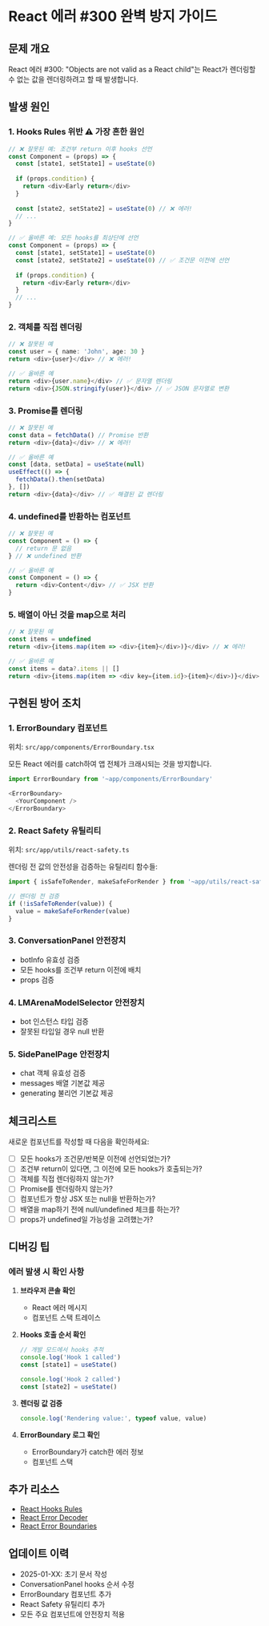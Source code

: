 # React 에러 #300 완벽 방지 가이드

## 문제 개요

React 에러 #300: "Objects are not valid as a React child"는 React가 렌더링할 수 없는 값을 렌더링하려고 할 때 발생합니다.

## 발생 원인

### 1. **Hooks Rules 위반** ⚠️ 가장 흔한 원인
```typescript
// ❌ 잘못된 예: 조건부 return 이후 hooks 선언
const Component = (props) => {
  const [state1, setState1] = useState(0)
  
  if (props.condition) {
    return <div>Early return</div>
  }
  
  const [state2, setState2] = useState(0) // ❌ 에러!
  // ...
}

// ✅ 올바른 예: 모든 hooks를 최상단에 선언
const Component = (props) => {
  const [state1, setState1] = useState(0)
  const [state2, setState2] = useState(0) // ✅ 조건문 이전에 선언
  
  if (props.condition) {
    return <div>Early return</div>
  }
  // ...
}
```

### 2. **객체를 직접 렌더링**
```typescript
// ❌ 잘못된 예
const user = { name: 'John', age: 30 }
return <div>{user}</div> // ❌ 에러!

// ✅ 올바른 예
return <div>{user.name}</div> // ✅ 문자열 렌더링
return <div>{JSON.stringify(user)}</div> // ✅ JSON 문자열로 변환
```

### 3. **Promise를 렌더링**
```typescript
// ❌ 잘못된 예
const data = fetchData() // Promise 반환
return <div>{data}</div> // ❌ 에러!

// ✅ 올바른 예
const [data, setData] = useState(null)
useEffect(() => {
  fetchData().then(setData)
}, [])
return <div>{data}</div> // ✅ 해결된 값 렌더링
```

### 4. **undefined를 반환하는 컴포넌트**
```typescript
// ❌ 잘못된 예
const Component = () => {
  // return 문 없음
} // ❌ undefined 반환

// ✅ 올바른 예
const Component = () => {
  return <div>Content</div> // ✅ JSX 반환
}
```

### 5. **배열이 아닌 것을 map으로 처리**
```typescript
// ❌ 잘못된 예
const items = undefined
return <div>{items.map(item => <div>{item}</div>)}</div> // ❌ 에러!

// ✅ 올바른 예
const items = data?.items || []
return <div>{items.map(item => <div key={item.id}>{item}</div>)}</div>
```

## 구현된 방어 조치

### 1. **ErrorBoundary 컴포넌트**
위치: `src/app/components/ErrorBoundary.tsx`

모든 React 에러를 catch하여 앱 전체가 크래시되는 것을 방지합니다.

```typescript
import ErrorBoundary from '~app/components/ErrorBoundary'

<ErrorBoundary>
  <YourComponent />
</ErrorBoundary>
```

### 2. **React Safety 유틸리티**
위치: `src/app/utils/react-safety.ts`

렌더링 전 값의 안전성을 검증하는 유틸리티 함수들:

```typescript
import { isSafeToRender, makeSafeForRender } from '~app/utils/react-safety'

// 렌더링 전 검증
if (!isSafeToRender(value)) {
  value = makeSafeForRender(value)
}
```

### 3. **ConversationPanel 안전장치**
- botInfo 유효성 검증
- 모든 hooks를 조건부 return 이전에 배치
- props 검증

### 4. **LMArenaModelSelector 안전장치**
- bot 인스턴스 타입 검증
- 잘못된 타입일 경우 null 반환

### 5. **SidePanelPage 안전장치**
- chat 객체 유효성 검증
- messages 배열 기본값 제공
- generating 불리언 기본값 제공

## 체크리스트

새로운 컴포넌트를 작성할 때 다음을 확인하세요:

- [ ] 모든 hooks가 조건문/반복문 이전에 선언되었는가?
- [ ] 조건부 return이 있다면, 그 이전에 모든 hooks가 호출되는가?
- [ ] 객체를 직접 렌더링하지 않는가?
- [ ] Promise를 렌더링하지 않는가?
- [ ] 컴포넌트가 항상 JSX 또는 null을 반환하는가?
- [ ] 배열을 map하기 전에 null/undefined 체크를 하는가?
- [ ] props가 undefined일 가능성을 고려했는가?

## 디버깅 팁

### 에러 발생 시 확인 사항

1. **브라우저 콘솔 확인**
   - React 에러 메시지
   - 컴포넌트 스택 트레이스

2. **Hooks 호출 순서 확인**
   ```typescript
   // 개발 모드에서 hooks 추적
   console.log('Hook 1 called')
   const [state1] = useState()
   
   console.log('Hook 2 called')
   const [state2] = useState()
   ```

3. **렌더링 값 검증**
   ```typescript
   console.log('Rendering value:', typeof value, value)
   ```

4. **ErrorBoundary 로그 확인**
   - ErrorBoundary가 catch한 에러 정보
   - 컴포넌트 스택

## 추가 리소스

- [React Hooks Rules](https://react.dev/reference/rules/rules-of-hooks)
- [React Error Decoder](https://reactjs.org/docs/error-decoder.html?invariant=300)
- [React Error Boundaries](https://react.dev/reference/react/Component#catching-rendering-errors-with-an-error-boundary)

## 업데이트 이력

- 2025-01-XX: 초기 문서 작성
- ConversationPanel hooks 순서 수정
- ErrorBoundary 컴포넌트 추가
- React Safety 유틸리티 추가
- 모든 주요 컴포넌트에 안전장치 적용
